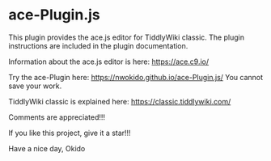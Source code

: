 # ace-Plugin.js
This plugin provides the ace.js editor for TiddlyWiki classic.
The plugin instructions are included in the plugin documentation.

Information about the ace.js editor is here: https://ace.c9.io/

Try the ace-Plugin here: https://nwokido.github.io/ace-Plugin.js/
You cannot save your work.

TiddlyWiki classic is explained here: https://classic.tiddlywiki.com/

Comments are appreciated!!!

If you like this project, give it a star!!!

Have a nice day, Okido
